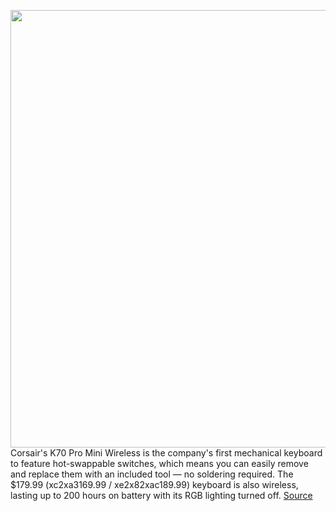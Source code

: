 <img src='https://cdn.vox-cdn.com/thumbor/ndZWhlGzI30wRq80KY7wXb0ypv0=/0x0:2400x1600/1200x800/filters:focal(1008x608:1392x992)/cdn.vox-cdn.com/uploads/chorus_image/image/71114445/K70_PRO_MINI_WIRELESS_PBT_18.0.jpg' width='700px' /><br/>
Corsair's K70 Pro Mini Wireless is the company's first mechanical keyboard to feature hot-swappable switches, which means you can easily remove and replace them with an included tool — no soldering required. The $179.99 (xc2xa3169.99 / xe2x82xac189.99) keyboard is also wireless, lasting up to 200 hours on battery with its RGB lighting turned off.
<a href='https://www.theverge.com/2022/7/14/23215012/corsair-k70-pro-mini-wireless-mechanical-keyboard-hotswap-price-release-date-features'> Source <a/>
